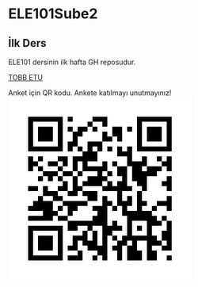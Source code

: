 # ELE101Sube2
## İlk Ders
ELE101 dersinin ilk hafta GH reposudur. 

[TOBB ETU](https://etu.edu.tr)

Anket için QR kodu. Ankete katılmayı unutmayınız!
![QR](./ele1012425baharbasanket.png "qr kod")
